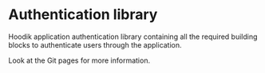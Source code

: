 # Authentication library

Hoodik application authentication library containing all the required building blocks to authenticate users 
through the application.

Look at the Git pages for more information.